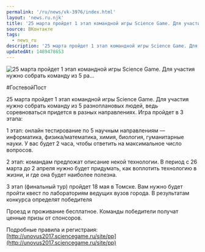 ```yaml
---
permalink: '/ru/news/vk-3976/index.html'
layout: 'news.ru.njk'
title: '25 марта пройдет 1 этап командной игры Science Game. Для участия нужно собрать команду из 5 ра'
source: ВКонтакте
tags:
  - news_ru
description: '25 марта пройдет 1 этап командной игры Science Game. Для участия нужно собрать команду из 5 ра…'
updatedAt: 1489478653
---
```

![25 марта пройдет 1 этап командной игры Science Game. Для участия нужно собрать команду из 5 ра…](https://sun9-76.userapi.com/impf/c639123/v639123484/11835/fpGyYSxqFZg.jpg?size=537x330&quality=96&proxy=1&sign=84f0659c424cbf988889f883ce50174d&c_uniq_tag=GRP-2NOrkAnH4FApsixBj7T-FHYsvgvuu8scr5xzXuQ&type=album)

#ГостевойПост

25 марта пройдет 1 этап командной игры Science Game. Для участия нужно собрать команду из 5 разноплановых людей, ведь соревноваться придется в разных направлениях. Игра пройдет в 3 этапа:

1 этап: онлайн тестирование по 5 научным направлениям — информатика, физика/математика, химия, биология, гуманитарные науки. У вас будет 2 часа, чтобы ответить на максимальное число вопросов.

2 этап: командам предложат описание некой технологии. В период с 26 марта до 2 апреля нужно будет придумать, как воплотить технологию в жизни, и где она будет наиболее полезна.

3 этап (финальный тур) пройдет 18 мая в Томске. Вам нужно будет пройти квест по лабораториям ведущих вузов города. В результатам конкурса определят победителя

Проезд и проживание бесплатное.
Команды победители получат ценные призы от спонсоров.

Подробные правила и регистраия: [http://unovus2017.sciencegame.ru/site/pp](http://unovus2017.sciencegame.ru/site/pp)
